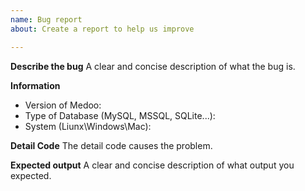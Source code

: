 ```yaml
---
name: Bug report
about: Create a report to help us improve

---
```


**Describe the bug**
A clear and concise description of what the bug is.

**Information**
- Version of Medoo:
- Type of Database (MySQL, MSSQL, SQLite...):
- System (Liunx\Windows\Mac):

**Detail Code**
The detail code causes the problem.

**Expected output**
A clear and concise description of what output you expected.
